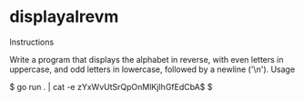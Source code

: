 # displayalrevm
Instructions

Write a program that displays the alphabet in reverse, with even letters in uppercase, and odd letters in lowercase, followed by a newline ('\n').
Usage

$ go run . | cat -e
zYxWvUtSrQpOnMlKjIhGfEdCbA$
$
